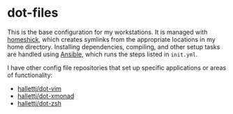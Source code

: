 # dot-files

This is the base configuration for my workstations.  It is managed with
[homeshick][], which creates symlinks from the appropriate locations in
my home directory.  Installing dependencies, compiling, and other setup
tasks are handled using [Ansible][], which runs the steps listed in
`init.yml`.

[homeshick]: https://github.com/andsens/homeshick
[Ansible]: http://www.ansibleworks.com/

I have other config file repositories that set up specific applications
or areas of functionality:

- [hallettj/dot-vim][]
- [hallettj/dot-xmonad][]
- [hallettj/dot-zsh][]

[hallettj/dot-vim]: https://github.com/hallettj/dot-vim
[hallettj/dot-xmonad]: https://github.com/hallettj/dot-xmonad
[hallettj/dot-zsh]: https://github.com/hallettj/dot-zsh

